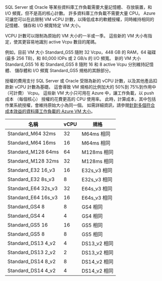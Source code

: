 

SQL Server 或 Oracle 等某些資料庫工作負載需要大量記憶體、 存放裝置，和 I/O 頻寬，但不是高的核心計數。 許多資料庫工作負載不需要大量 CPU。 Azure 可讓您可以在此限制 VM vCPU 計數，以降低成本的軟體授權，同時維持相同的記憶體、 儲存和 I/O 頻寬特定 VM 大小。

VCPU 計數可以限制為原始的 VM 大小的一半或一季。 這些新的 VM 大小有指定，使其更容易地識別 active Vcpu 數目的尾碼。

例如，目前 VM 大小 Standard_GS5 隨附 32 Vcpu，448 GB 的 RAM，64 磁碟 (最多 256 TB)，和 80,000 IOPs 或 2 GB/s 的 I/O 頻寬。 新的 VM 大小 Standard_GS5 16 和 Standard_GS5 8 隨附 16 和 8 active Vcpu 分別維持記憶體、 儲存體和 I/O 頻寬 Standard_GS5 規格的其餘部分。

授權的費用支付 SQL Server 或 Oracle 受限為新的 vCPU 計數，以及其他產品扣款新 vCPU 計數為基礎。 這會導致 VM 規格的比例加大的 50%到 75%到作用中 （可計費） Vcpu。 這些新 VM 大小只可用在 Azure 中，讓工作負載，以 push 成本 （每個核心） 授權的花費更高的 CPU 使用率。 此時，計算成本，其中包括作業系統授權，會維持原始大小為同一個。 如需詳細資訊，請參閱[針對多個符合成本效益的資料庫工作負載的 Azure VM 大小](https://azure.microsoft.com/blog/announcing-new-azure-vm-sizes-for-more-cost-effective-database-workloads/)。


| 名稱                | vCPU | 規格           |
|---------------------|------|-----------------|
| Standard_M64 32ms   | 32   | M64ms 相同   |
| Standard_M64 16ms   | 16   | M64ms 相同   |
| Standard_M128 64ms  | 64   | M128ms 相同  |
| Standard_M128 32ms  | 32   | M128ms 相同  |
| Standard_E32 16_v3  | 16   | E32s_v3 相同 |
| Standard_E32 8s_v3  | 8    | E32s_v3 相同 |
| Standard_E64 32s_v3 | 32   | E64s_v3 相同 |
| Standard_E64 16s_v3 | 16   | E64s_v3 相同 |
| Standard_GS4 8      | 8    | GS4 相同     |
| Standard_GS4 4      | 4    | GS4 相同     |
| Standard_GS5 16     | 16   | GS5 相同     |
| Standard_GS5 8      | 8    | GS5 相同     |
| Standard_DS13 4_v2  | 4    | DS13_v2 相同 |
| Standard_DS13 2_v2  | 2    | DS13_v2 相同 |
| Standard_DS14 8_v2  | 8    | DS14_v2 相同 |
| Standard_DS14 4_v2  | 4    | DS14_v2 相同 |